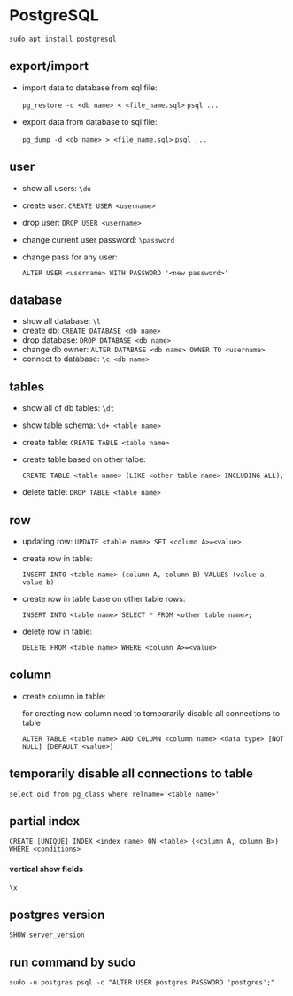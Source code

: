 # PostgreSQL

`sudo apt install postgresql`

## export/import

- import data to database from sql file:

  `pg_restore -d <db name> < <file_name.sql>`
  `psql ...`

- export data from database to sql file:

  `pg_dump -d <db name> > <file_name.sql>`
  `psql ...`

## user

- show all users: `\du`

- create user: `CREATE USER <username>`

- drop user: `DROP USER <username>`

- change current user password: `\password`

- change pass for any user:

  `ALTER USER <username> WITH PASSWORD '<new password>'`

## database

- show all database: `\l`
- create db: `CREATE DATABASE <db name>`
- drop database: `DROP DATABASE <db name>`
- change db owner: `ALTER DATABASE <db name> OWNER TO <username>`
- connect to database: `\c <db name>`

## tables

- show all of db tables: `\dt`

- show table schema: `\d+ <table name>`

- create table: `CREATE TABLE <table name>`

- create table based on other talbe:

  `CREATE TABLE <table name> (LIKE <other table name> INCLUDING ALL);`

- delete table: `DROP TABLE <table name>`

## row

- updating row: `UPDATE <table name> SET <column A>=<value>`

- create row in table:

  `INSERT INTO <table name> (column A, column B) VALUES (value a, value b)`

- create row in table base on other table rows:

  `INSERT INTO <table name> SELECT * FROM <other table name>;`

- delete row in table:

  `DELETE FROM <table name> WHERE <column A>=<value>`

## column

- create column in table:

  for creating new column need to temporarily disable all connections to table

  `ALTER TABLE <table name> ADD COLUMN <column name> <data type> [NOT NULL] [DEFAULT <value>]`

## temporarily disable all connections to table

`select oid from pg_class where relname='<table name>'`

## partial index

`CREATE [UNIQUE] INDEX <index name> ON <table> (<column A, column B>) WHERE <conditions>`

#### vertical show fields

`\x`

## postgres version

`SHOW server_version`

## run command by sudo

`sudo -u postgres psql -c "ALTER USER postgres PASSWORD 'postgres';"`